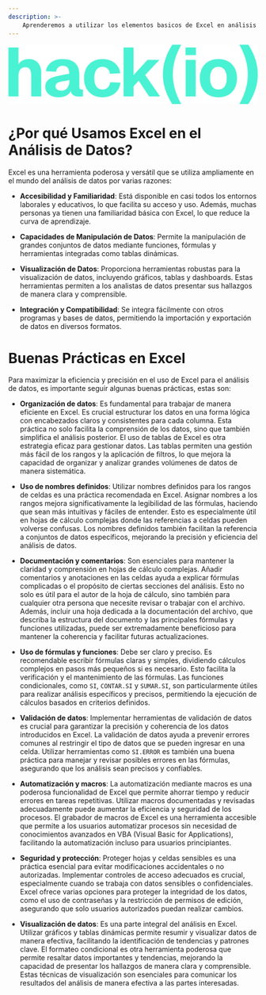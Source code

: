 ```yaml
---
description: >-
    Aprenderemos a utilizar los elementos basicos de Excel en análisis de datos mediante prácticas de organización, fórmulas, validación y visualización. 
---
```


<div style="text-align: center;">
  <img src="https://github.com/Hack-io-Data/Imagenes/blob/main/01-LogosHackio/logo_celeste@4x.png?raw=true" alt="esquema" />
</div>



# ¿Por qué Usamos Excel en el Análisis de Datos?

Excel es una herramienta poderosa y versátil que se utiliza ampliamente en el mundo del análisis de datos por varias razones:

- **Accesibilidad y Familiaridad**: Está disponible en casi todos los entornos laborales y educativos, lo que facilita su acceso y uso. Además, muchas personas ya tienen una familiaridad básica con Excel, lo que reduce la curva de aprendizaje.

- **Capacidades de Manipulación de Datos**: Permite la manipulación de grandes conjuntos de datos mediante funciones, fórmulas y herramientas integradas como tablas dinámicas.

- **Visualización de Datos**: Proporciona herramientas robustas para la visualización de datos, incluyendo gráficos, tablas y dashboards. Estas herramientas permiten a los analistas de datos presentar sus hallazgos de manera clara y comprensible.

- **Integración y Compatibilidad**: Se integra fácilmente con otros programas y bases de datos, permitiendo la importación y exportación de datos en diversos formatos.


# Buenas Prácticas en Excel

Para maximizar la eficiencia y precisión en el uso de Excel para el análisis de datos, es importante seguir algunas buenas prácticas, estas son:



- **Organización de datos**: Es fundamental para trabajar de manera eficiente en Excel. Es crucial estructurar los datos en una forma lógica con encabezados claros y consistentes para cada columna. Esta práctica no solo facilita la comprensión de los datos, sino que también simplifica el análisis posterior. El uso de tablas de Excel es otra estrategia eficaz para gestionar datos. Las tablas permiten una gestión más fácil de los rangos y la aplicación de filtros, lo que mejora la capacidad de organizar y analizar grandes volúmenes de datos de manera sistemática.

- **Uso de nombres definidos**: Utilizar nombres definidos para los rangos de celdas es una práctica recomendada en Excel. Asignar nombres a los rangos mejora significativamente la legibilidad de las fórmulas, haciendo que sean más intuitivas y fáciles de entender. Esto es especialmente útil en hojas de cálculo complejas donde las referencias a celdas pueden volverse confusas. Los nombres definidos también facilitan la referencia a conjuntos de datos específicos, mejorando la precisión y eficiencia del análisis de datos.

- **Documentación y comentarios**: Son esenciales para mantener la claridad y comprensión en hojas de cálculo complejas. Añadir comentarios y anotaciones en las celdas ayuda a explicar fórmulas complicadas o el propósito de ciertas secciones del análisis. Esto no solo es útil para el autor de la hoja de cálculo, sino también para cualquier otra persona que necesite revisar o trabajar con el archivo. Además, incluir una hoja dedicada a la documentación del archivo, que describa la estructura del documento y las principales fórmulas y funciones utilizadas, puede ser extremadamente beneficioso para mantener la coherencia y facilitar futuras actualizaciones.

- **Uso de fórmulas y funciones**: Debe ser claro y preciso. Es recomendable escribir fórmulas claras y simples, dividiendo cálculos complejos en pasos más pequeños si es necesario. Esto facilita la verificación y el mantenimiento de las fórmulas. Las funciones condicionales, como `SI`, `CONTAR.SI` y `SUMAR.SI`, son particularmente útiles para realizar análisis específicos y precisos, permitiendo la ejecución de cálculos basados en criterios definidos.

- **Validación de datos**: Implementar herramientas de validación de datos es crucial para garantizar la precisión y coherencia de los datos introducidos en Excel. La validación de datos ayuda a prevenir errores comunes al restringir el tipo de datos que se pueden ingresar en una celda. Utilizar herramientas como `SI.ERROR` es también una buena práctica para manejar y revisar posibles errores en las fórmulas, asegurando que los análisis sean precisos y confiables.

-  **Automatización y macros**: La automatización mediante macros es una poderosa funcionalidad de Excel que permite ahorrar tiempo y reducir errores en tareas repetitivas. Utilizar macros documentadas y revisadas adecuadamente puede aumentar la eficiencia y seguridad de los procesos. El grabador de macros de Excel es una herramienta accesible que permite a los usuarios automatizar procesos sin necesidad de conocimientos avanzados en VBA (Visual Basic for Applications), facilitando la automatización incluso para usuarios principiantes.

- **Seguridad y protección**: Proteger hojas y celdas sensibles es una práctica esencial para evitar modificaciones accidentales o no autorizadas. Implementar controles de acceso adecuados es crucial, especialmente cuando se trabaja con datos sensibles o confidenciales. Excel ofrece varias opciones para proteger la integridad de los datos, como el uso de contraseñas y la restricción de permisos de edición, asegurando que solo usuarios autorizados puedan realizar cambios.

- **Visualización de datos**: Es una parte integral del análisis en Excel. Utilizar gráficos y tablas dinámicas permite resumir y visualizar datos de manera efectiva, facilitando la identificación de tendencias y patrones clave. El formateo condicional es otra herramienta poderosa que permite resaltar datos importantes y tendencias, mejorando la capacidad de presentar los hallazgos de manera clara y comprensible. Estas técnicas de visualización son esenciales para comunicar los resultados del análisis de manera efectiva a las partes interesadas.
